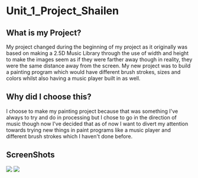 # Unit_1_Project_Shailen
<h2> What is my Project?</h2>

<p2>My project changed during the beginning of my project as it originally was based on making a 2.5D Music Library through the use of width and height to make the images seem as if they were farther away though in reality, they were the same distance away from the screen. My new project was to build a painting program which would have different brush strokes, sizes and colors whilst also having a music player built in as well.</p2>

<h2> Why did I choose this? </h2>
<p2> I choose to make my painting project because that was something I've always to try and do in processing but I chose to go in the direction of music though now I've decided that as of now I want to divert my attention towards trying new things in paint programs like a music player and different brush strokes which I haven't done before.
<h2> ScreenShots</h2>
<img src = "http://i.imgur.com/6fD9wTW.png">
<img src = "http://i.imgur.com/9vvsM6S.png">
